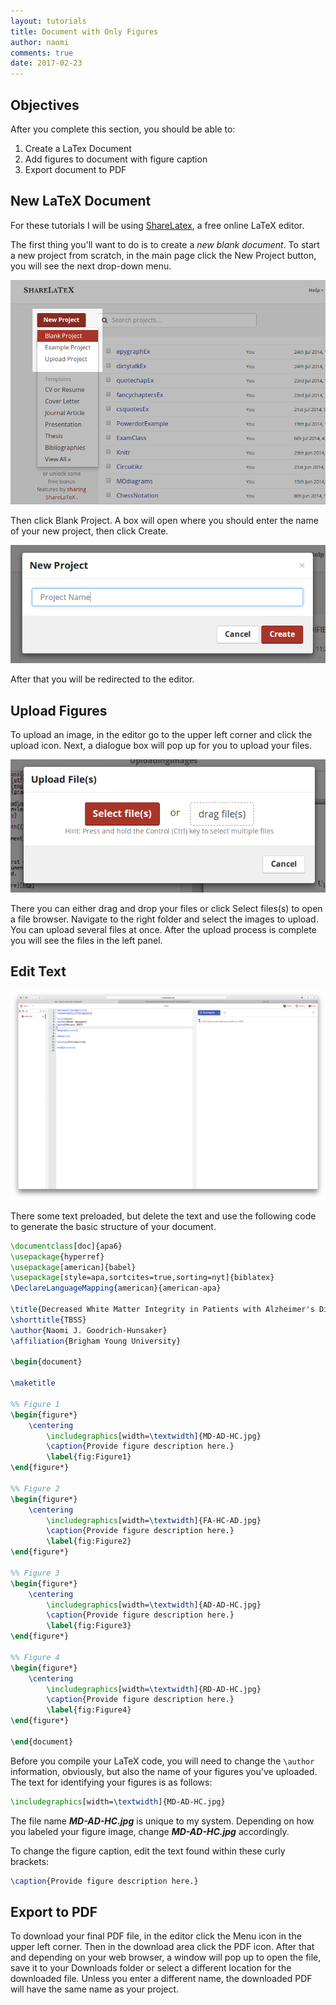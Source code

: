 ```yaml
---
layout: tutorials
title: Document with Only Figures
author: naomi
comments: true
date: 2017-02-23
---
```


## Objectives

After you complete this section, you should be able to:

1. Create a LaTex Document
2. Add figures to document with figure caption
3. Export document to PDF

## New LaTeX Document

For these tutorials I will be using [ShareLatex](http://www.sharelatex.com), a free online LaTeX editor.

The first thing you'll want to do is to create a *new blank document*. To start a new project from scratch, in the main page click the New Project button, you will see the next drop-down menu.

<img class="img-responsive" alt="" src="images/TheFirstDocumentEx4.png">

Then click Blank Project. A box will open where you should enter the name of your new project, then click Create.

<img class="img-responsive" alt="" src="images/TheFirstDocumentEx5.png">

After that you will be redirected to the editor.

## Upload Figures

To upload an image, in the editor go to the upper left corner and click the upload icon. Next, a dialogue box will pop up for you to upload your files.

<img class="img-responsive" alt="" src="images/UploadingImagesEx2.png">

There you can either drag and drop your files or click Select files(s) to open a file browser. Navigate to the right folder and select the images to upload. You can upload several files at once. After the upload process is complete you will see the files in the left panel.

## Edit Text

<img class="img-responsive" alt="" src="images/blank.png">

There some text preloaded, but delete the text and use the following code to generate the basic structure of your document.

``` latex
\documentclass[doc]{apa6}
\usepackage{hyperref}
\usepackage[american]{babel}
\usepackage[style=apa,sortcites=true,sorting=nyt]{biblatex}
\DeclareLanguageMapping{american}{american-apa}

\title{Decreased White Matter Integrity in Patients with Alzheimer's Disease}
\shorttitle{TBSS}
\author{Naomi J. Goodrich-Hunsaker}
\affiliation{Brigham Young University}

\begin{document}

\maketitle

%% Figure 1
\begin{figure*}
    \centering
        \includegraphics[width=\textwidth]{MD-AD-HC.jpg}
        \caption{Provide figure description here.}
        \label{fig:Figure1}
\end{figure*}

%% Figure 2
\begin{figure*}
    \centering
        \includegraphics[width=\textwidth]{FA-HC-AD.jpg}
        \caption{Provide figure description here.}
        \label{fig:Figure2}
\end{figure*}

%% Figure 3
\begin{figure*}
    \centering
        \includegraphics[width=\textwidth]{AD-AD-HC.jpg}
        \caption{Provide figure description here.}
        \label{fig:Figure3}
\end{figure*}

%% Figure 4
\begin{figure*}
    \centering
        \includegraphics[width=\textwidth]{RD-AD-HC.jpg}
        \caption{Provide figure description here.}
        \label{fig:Figure4}
\end{figure*}

\end{document}
```

Before you compile your LaTeX code, you will need to change the `\author` information, obviously, but also the name of your figures you've uploaded. The text for identifying your figures is as follows:

```latex
\includegraphics[width=\textwidth]{MD-AD-HC.jpg}
```

The file name ***MD-AD-HC.jpg*** is unique to my system. Depending on how you labeled your figure image, change ***MD-AD-HC.jpg*** accordingly.

To change the figure caption, edit the text found within these curly brackets:

```latex
\caption{Provide figure description here.}
```

## Export to PDF

To download your final PDF file, in the editor click the Menu icon in the upper left corner. Then in the download area click the PDF icon. After that and depending on your web browser, a window will pop up to open the file, save it to your Downloads folder or select a different location for the downloaded file. Unless you enter a different name, the downloaded PDF will have the same name as your project.

